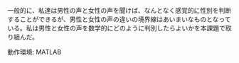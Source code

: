 一般的に、私達は男性の声と女性の声を聞けば、なんとなく感覚的に性別を判断することができるが、男性と女性の声の違いの境界線はあいまいなものとなっている。私は男性と女性の声を数学的にどのように判別したらよいかを本課題で取り組んだ。

動作環境: MATLAB